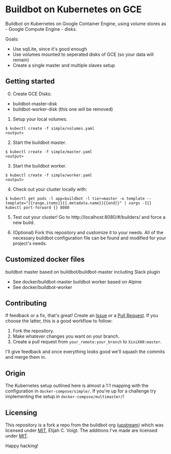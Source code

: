 # Buildbot on Kubernetes on GCE

Buildbot on Kubernetes on Google Container Engine, using volume stores as - Google Compute Engine - disks.

Goals:
- Use sqlLite, since it's good enough
- Use volumes mounted to seperated disks of GCE (so your data will remain)
- Create a single master and multiple slaves setup 

## Getting started
0. Create GCE Disks:
- buildbot-master-disk
- buildbot-worker-disk (this one will be removed)

1. Setup your local volumes.

```
$ kubectl create -f simple/volumes.yaml
<output>
```

2. Start the buildbot master.

```
$ kubectl create -f simple/master.yaml
<output>
```

3. Start the buildbot worker.

```
$ kubectl create -f simple/worker.yaml
<output>
```

4. Check out your cluster locally with:

```
$ kubectl get pods -l app=buildbot -l tier=master -o template --template="{{range.items}}{{.metadata.name}}{{end}}" | xargs -I{} kubectl port-forward {} 8080
```

5. Test out your cluster! Go to http://localhost:8080/#/builders/ and force a new build.

6. (Optional) Fork this repository and customize it to your needs. All of the necessary buildbot configuration file can be found and modified for your project's needs.

## Customized docker files
buildbot master based on buildbot/buildbot-master including Slack plugin
- See docker/buildbot-master
buildbot worker based on Alpine
- See docker/buildbot-worker

## Contributing

If feedback or a fix, that's great! Create an [Issue][submit-issue] or a [Pull Request][pr]. If you choose the latter, this is a good workflow to follow:

1. Fork the repository.
2. Make whatever changes you want on your branch.
3. Create a pull request from `your_remote:your_branch` to `XiniX00:master`.

I'll give feedback and once everything looks good we'll squash the commits and merge them in.

## Origin

The Kubernetes setup outlined here is almost a 1:1 mapping with the configuration in `docker-compose/simple/`.
If you're up for a challenge try implementing the setup in `docker-compose/multimaster/`!

## Licensing

This repository is a fork a repo from the buildbot org ([upstream][upstream]) which was licensed under [MIT][license], Elijah C. Voigt.
The additions I've made are licensed under [MIT][license].

Happy hacking!

[buidlbot-docs]: https://docs.buildbot.net/current/index.html
[buildbot-compose]: https://docs.buildbot.net/current/tutorial/docker.html
[k8s-glusterfs]: http://kubernetes.io/docs/user-guide/volumes/#glusterfs
[k8s-nfs]: http://kubernetes.io/docs/user-guide/volumes/#nfs
[minikube-setup]: http://kubernetes.io/docs/getting-started-guides/minikube/
[pr]: https://github.com/XiniX00/buildbot-on-kubernetes/pulls
[submit-issue]: https://github.com/XiniX00/buildbot-on-kubernetes/issues
[upstream]: https://github.com/ElijahCaine/buildbot-on-kubernetes
[license]: http://choosealicense.com/licenses/mit/